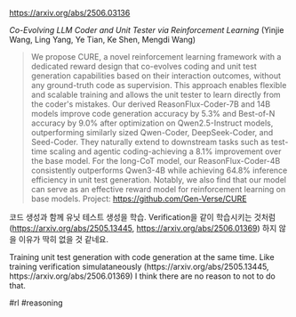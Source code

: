 https://arxiv.org/abs/2506.03136

*Co-Evolving LLM Coder and Unit Tester via Reinforcement Learning* (Yinjie Wang, Ling Yang, Ye Tian, Ke Shen, Mengdi Wang)

> We propose CURE, a novel reinforcement learning framework with a dedicated reward design that co-evolves coding and unit test generation capabilities based on their interaction outcomes, without any ground-truth code as supervision. This approach enables flexible and scalable training and allows the unit tester to learn directly from the coder's mistakes. Our derived ReasonFlux-Coder-7B and 14B models improve code generation accuracy by 5.3% and Best-of-N accuracy by 9.0% after optimization on Qwen2.5-Instruct models, outperforming similarly sized Qwen-Coder, DeepSeek-Coder, and Seed-Coder. They naturally extend to downstream tasks such as test-time scaling and agentic coding-achieving a 8.1% improvement over the base model. For the long-CoT model, our ReasonFlux-Coder-4B consistently outperforms Qwen3-4B while achieving 64.8% inference efficiency in unit test generation. Notably, we also find that our model can serve as an effective reward model for reinforcement learning on base models. Project: https://github.com/Gen-Verse/CURE

코드 생성과 함께 유닛 테스트 생성을 학습. Verification을 같이 학습시키는 것처럼 (https://arxiv.org/abs/2505.13445, https://arxiv.org/abs/2506.01369) 하지 않을 이유가 딱히 없을 것 같네요.

<english>
Training unit test generation with code generation at the same time. Like training verification simulataneously (https://arxiv.org/abs/2505.13445, https://arxiv.org/abs/2506.01369) I think there are no reason to not to do that.
</english>

#rl #reasoning 